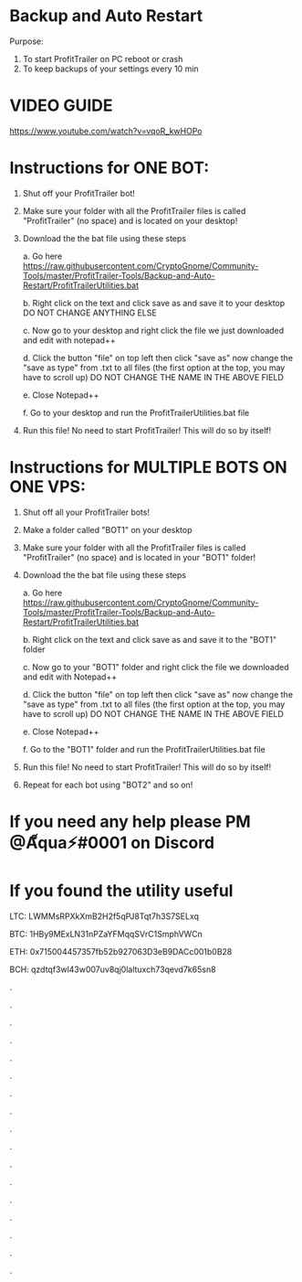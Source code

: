 # Backup and Auto Restart
Purpose:
1. To start ProfitTrailer on PC reboot or crash
3. To keep backups of your settings every 10 min

# VIDEO GUIDE

https://www.youtube.com/watch?v=vqoR_kwHOPo
 
# Instructions for ONE BOT:
1. Shut off your ProfitTrailer bot!
2. Make sure your folder with all the ProfitTrailer files is called "ProfitTrailer" (no space) and is located on your desktop!
3. Download the the bat file using these steps

   a. Go here https://raw.githubusercontent.com/CryptoGnome/Community-Tools/master/ProfitTrailer-Tools/Backup-and-Auto-Restart/ProfitTrailerUtilities.bat
   
   b. Right click on the text and click save as and save it to your desktop DO NOT CHANGE ANYTHING ELSE
   
   c. Now go to your desktop and right click the file we just downloaded and edit with notepad++
   
   d. Click the button "file" on top left then click "save as" now change the "save as type" from .txt to all files (the first option at the top, you may have to scroll up) DO NOT CHANGE THE NAME IN THE ABOVE FIELD
   
   e. Close Notepad++
   
   f. Go to your desktop and run the ProfitTrailerUtilities.bat file
   
4. Run this file! No need to start ProfitTrailer! This will do so by itself!

# Instructions for MULTIPLE BOTS ON ONE VPS:
1. Shut off all your ProfitTrailer bots!
2. Make a folder called "BOT1" on your desktop
3. Make sure your folder with all the ProfitTrailer files is called "ProfitTrailer" (no space) and is located in your "BOT1" folder!
4. Download the the bat file using these steps

   a. Go here https://raw.githubusercontent.com/CryptoGnome/Community-Tools/master/ProfitTrailer-Tools/Backup-and-Auto-Restart/ProfitTrailerUtilities.bat
   
   b. Right click on the text and click save as and save it to the "BOT1" folder
   
   c. Now go to your "BOT1" folder and right click the file we downloaded and edit with Notepad++
   
   d. Click the button "file" on top left then click "save as" now change the "save as type" from .txt to all files (the first option at the top, you may have to scroll up) DO NOT CHANGE THE NAME IN THE ABOVE FIELD
   
   e. Close Notepad++
   
   f. Go to the "BOT1" folder and run the ProfitTrailerUtilities.bat file
   
5. Run this file! No need to start ProfitTrailer! This will do so by itself!

6. Repeat for each bot using "BOT2" and so on!

# If you need any help please PM @A็qua⚡#0001 on Discord

# If you found the utility useful

LTC: LWMMsRPXkXmB2H2f5qPJ8Tqt7h3S7SELxq

BTC: 1HBy9MExLN31nPZaYFMqqSVrC1SmphVWCn

ETH: 0x715004457357fb52b927063D3eB9DACc001b0B28

BCH: qzdtqf3wl43w007uv8qj0laltuxch73qevd7k65sn8

.

.

.

.

.

.

.

.

.

.

.

.

.

.

.

.

.
